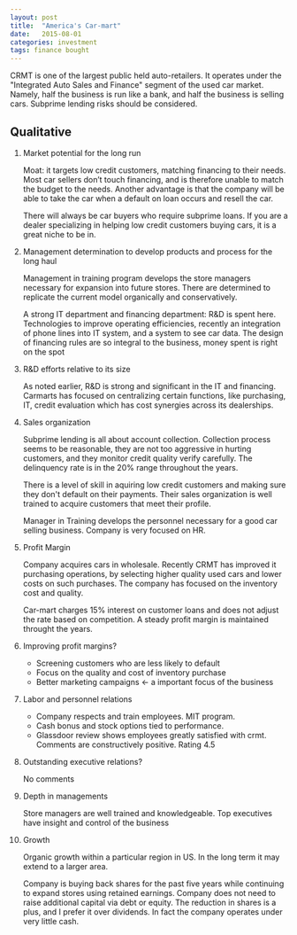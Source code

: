 ```yaml
---
layout: post
title:  "America's Car-mart"
date:   2015-08-01
categories: investment
tags: finance bought
---
```


CRMT is one of the largest public held auto-retailers. It operates under the "Integrated Auto Sales and Finance" segment of the used car market.  Namely, half the business is run like a bank, and half the business is selling cars. Subprime lending risks should be considered. 

<!--more-->

## Qualitative
1. Market potential for the long run
    
    Moat: it targets low credit customers, matching financing to   their needs. Most car sellers don’t touch financing, and is therefore unable to match the budget to the needs. Another advantage is that the company will be able to take the car when a default on loan occurs and resell the car.
    
    There will always be car buyers who require subprime loans. If you are a dealer specializing in helping low credit customers buying cars, it is a great niche to be in.  

2. Management determination to develop products and process for the long haul

    Management in training program develops the store managers necessary for expansion into future stores. There are determined to replicate the current model organically and conservatively. 

    A strong IT department and financing department: R&D is spent here. Technologies to improve operating efficiencies, recently an integration of phone lines into IT system, and a system to see car data. The design of financing rules are so integral to the business, money spent is right on the spot

3. R&D efforts relative to its size

    As noted earlier, R&D is strong and significant in the IT and financing. Carmarts has focused on centralizing certain functions, like purchasing, IT, credit evaluation which has cost synergies across its dealerships. 

4. Sales organization

   Subprime lending is all about account collection. Collection process seems to be reasonable, they are not too aggressive in hurting customers, and they monitor credit quality verify carefully. The delinquency rate is in the 20% range throughout the years. 
   
   There is a level of skill in aquiring low credit customers and making sure they don't default on their payments. Their sales organization is well trained to acquire customers that meet their profile. 

    Manager in Training develops the personnel necessary for a good car selling business. Company is very focused on HR. 

5. Profit Margin

    Company acquires cars in wholesale. Recently CRMT has improved it purchasing operations, by selecting higher quality used cars and lower costs on such purchases. The company has focused on the inventory cost and quality.

    Car-mart charges 15% interest on customer loans and does not adjust the rate based on competition. A steady profit margin is maintained throught the years. 

6. Improving profit margins?

    - Screening customers who are less likely to default
    - Focus on the quality and cost of inventory purchase
    - Better marketing campaigns <- a important focus of the business

7. Labor and personnel relations

    - Company respects and train employees. MIT program.
    - Cash bonus and stock options tied to performance. 
    - Glassdoor review shows employees greatly satisfied with crmt. Comments are constructively positive. Rating 4.5

8. Outstanding executive relations?

    No comments

9.  Depth in managements

    Store managers are well trained and knowledgeable. Top executives have insight and control of the business

10. Growth

    Organic growth within a particular region in US. In the long term it may extend to a larger area. 
    
    Company is buying back shares for the past five years while continuing to expand stores using retained earnings. Company does not need to raise additional capital via debt or equity. The reduction in shares is a plus, and I prefer it over dividends. In fact the company operates under very little cash.  
 
 
 
 
 
 
 

